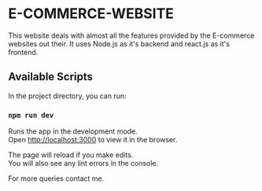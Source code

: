 # E-COMMERCE-WEBSITE

This website deals with almost all the features provided by the E-commerce websites out their. It uses Node.js as it's backend and react.js as it's frontend.

## Available Scripts

In the project directory, you can run:

### `npm run dev`

Runs the app in the development mode.<br />
Open [http://localhost:3000](http://localhost:3000) to view it in the browser.

The page will reload if you make edits.<br />
You will also see any lint errors in the console.

For more queries contact me.

